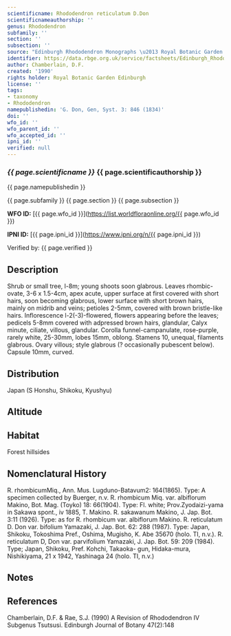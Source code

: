```yaml
---
scientificname: Rhododendron reticulatum D.Don
scientificnameauthorship: ''
genus: Rhododendron
subfamily: ''
section: ''
subsection: ''
source: "Edinburgh Rhododendron Monographs \u2013 Royal Botanic Garden Edinburgh"
identifier: https://data.rbge.org.uk/service/factsheets/Edinburgh_Rhododendron_Monographs.xhtml
author: Chamberlain, D.F.
created: '1990'
rights holder: Royal Botanic Garden Edinburgh
license: ''
tags:
- taxonomy
- Rhododendron
namepublishedin: 'G. Don, Gen, Syst. 3: 846 (1834)'
doi: ''
wfo_id: ''
wfo_parent_id: ''
wfo_accepted_id: ''
ipni_id: ''
verified: null
---
```

### _{{ page.scientificname }}_ {{ page.scientificauthorship }}
 {{ page.namepublishedin }}

{{ page.subfamily }} {{ page.section }} {{ page.subsection }}

**WFO ID:** [{{ page.wfo_id }}](https://list.worldfloraonline.org/{{ page.wfo_id }})

**IPNI ID:** [{{ page.ipni_id }}](https://www.ipni.org/n/{{ page.ipni_id }})

Verified by: {{ page.verified }}



## Description
Shrub or small tree, l-8m; young shoots soon glabrous. Leaves rhombic-ovate, 3-6 x 1.5-4cm, apex acute, upper surface at first covered with short hairs, soon becoming glabrous, lower surface with short brown hairs, mainly on midrib and veins; petioles 2-5mm, covered with brown bristle-like hairs. Inflorescence l-2(-3)-flowered, flowers appearing before the leaves; pedicels 5-8mm covered with adpressed brown hairs, glandular, Calyx minute, ciliate, villous, glandular. Corolla funnel-campanulate, rose-purple, rarely white, 25-30mm, lobes 15mm, oblong. Stamens 10, unequal, filaments glabrous. Ovary villous; style glabrous (? occasionally pubescent below). Capsule 10mm, curved.

## Distribution
Japan (S Honshu, Shikoku, Kyushyu)

## Altitude


## Habitat
Forest hillsides

## Nomenclatural History
R. rhombicumMiq., Ann. Mus. Lugduno-Batavum2: 164(1865). Type: A specimen collected by Buerger, n.v. R. rhombicum Miq. var. albiflorum Makino, Bot. Mag. (Toyko) 18: 66(1904). Type: Fl. white; Prov.Zyodaizi-yama in Sakawa spont., iv 1885, T. Makino. R. sakawanum Makino, J. Jap. Bot. 3:11 (1926). Type: as for R. rhombicum var. albiflorum Makino. R. reticulatum D. Don var. bifolium Yamazaki, J. Jap. Bot. 62: 288 (1987). Type: Japan, Shikoku, Tokoshima Pref., Oshima, Mugisho, K. Abe 35670 (holo. TI, n.v.). R. reticulatum D, Don var. parvifolium Yamazaki, J. Jap. Bot. 59: 209 (1984). Type; Japan, Shikoku, Pref. Kohchi, Takaoka- gun, Hidaka-mura, Nishikiyama, 21 x 1942, Yashinaga 24 (holo. TI, n.v.)
                       
## Notes


## References

Chamberlain, D.F. & Rae, S.J. (1990) A Revision of Rhododendron IV Subgenus Tsutsusi. Edinburgh Journal of Botany 47(2):148
